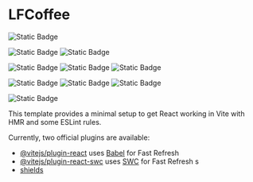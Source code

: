 # LFCoffee

![Static Badge](https://img.shields.io/badge/vite-5.0.8-brightgreen)

![Static Badge](https://img.shields.io/badge/react-18.2.0-blue)
![Static Badge](https://img.shields.io/badge/react--router--dom-6.22.0-blue)

![Static Badge](https://img.shields.io/badge/antd-5.13.3-blue)
![Static Badge](https://img.shields.io/badge/%40ant--design%2Ficons-5.3.0-blue)
![Static Badge](https://img.shields.io/badge/%40ant--design%2Fplots-2.1.13-blue)

![Static Badge](https://img.shields.io/badge/axios-1.6.7-blue)
![Static Badge](https://img.shields.io/badge/dayjs-1.11.10-blue)
![Static Badge](https://img.shields.io/badge/react--countup-6.5.0-blue)

![Static Badge](https://img.shields.io/badge/vercel-8A2BE2)

This template provides a minimal setup to get React working in Vite with HMR and some ESLint rules.

Currently, two official plugins are available:

- [@vitejs/plugin-react](https://github.com/vitejs/vite-plugin-react/blob/main/packages/plugin-react/README.md) uses [Babel](https://babeljs.io/) for Fast Refresh
- [@vitejs/plugin-react-swc](https://github.com/vitejs/vite-plugin-react-swc) uses [SWC](https://swc.rs/) for Fast Refresh
  s
- [shields](https://shields.io/badges)
